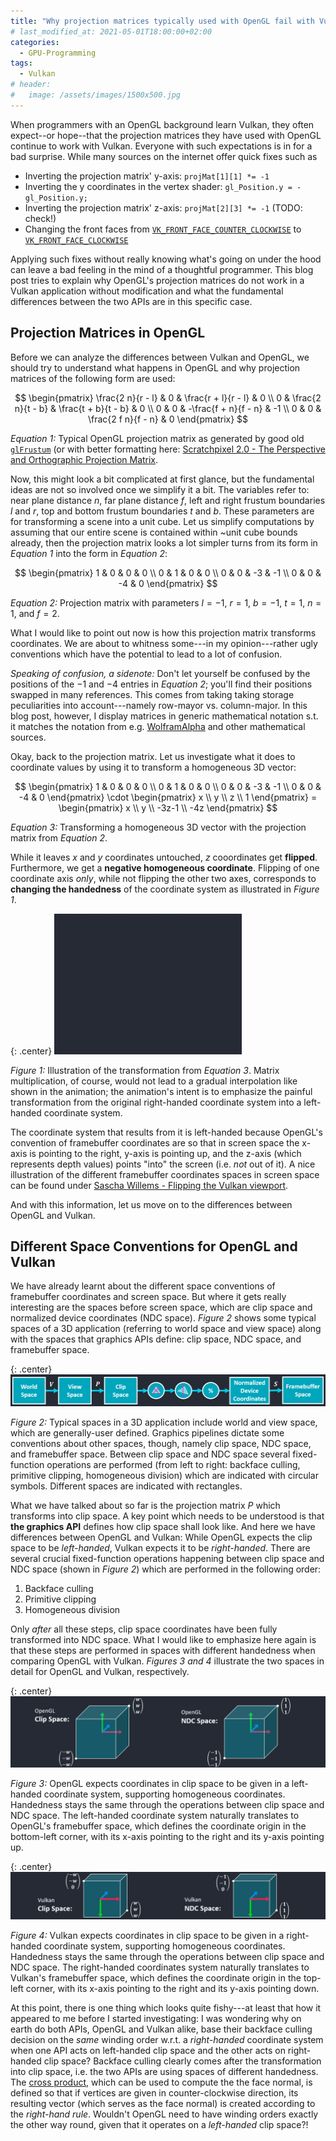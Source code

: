 ```yaml
---
title: "Why projection matrices typically used with OpenGL fail with Vulkan"
# last_modified_at: 2021-05-01T18:00:00+02:00
categories:
  - GPU-Programming
tags:
  - Vulkan
# header:
#   image: /assets/images/1500x500.jpg
---
```


When programmers with an OpenGL background learn Vulkan, they often expect--or hope--that the projection matrices they have used with OpenGL continue to work with Vulkan. Everyone with such expectations is in for a bad surprise. While many sources on the internet offer quick fixes such as

- Inverting the projection matrix' y-axis: `projMat[1][1] *= -1`
- Inverting the y coordinates in the vertex shader: `gl_Position.y = -gl_Position.y;`
- Inverting the projection matrix' z-axis: `projMat[2][3] *= -1` (TODO: check!)
- Changing the front faces from [`VK_FRONT_FACE_COUNTER_CLOCKWISE`](https://www.khronos.org/registry/vulkan/specs/1.2-extensions/man/html/VkFrontFace.html) to [`VK_FRONT_FACE_CLOCKWISE`](https://www.khronos.org/registry/vulkan/specs/1.2-extensions/man/html/VkFrontFace.html)

Applying such fixes without really knowing what's going on under the hood can leave a bad feeling in the mind of a thoughtful programmer. This blog post tries to explain why OpenGL's projection matrices do not work in a Vulkan application without modification and what the fundamental differences between the two APIs are in this specific case.

## Projection Matrices in OpenGL

Before we can analyze the differences between Vulkan and OpenGL, we should try to understand what happens in OpenGL and why projection matrices of the following form are used:

$$ \begin{pmatrix}
\frac{2 n}{r - l} & 0 & \frac{r + l}{r - l} & 0 \\
0 & \frac{2 n}{t - b} & \frac{t + b}{t - b} & 0 \\
0 & 0 & -\frac{f + n}{f - n} & -1 \\
0 & 0 & \frac{2 f n}{f - n} & 0 
\end{pmatrix} $$      

_Equation 1:_ Typical OpenGL projection matrix as generated by good old [`glFrustum`](https://www.khronos.org/registry/OpenGL-Refpages/gl2.1/xhtml/glFrustum.xml) (or with better formatting here: [Scratchpixel 2.0 - The Perspective and Orthographic Projection Matrix](https://www.scratchapixel.com/lessons/3d-basic-rendering/perspective-and-orthographic-projection-matrix/opengl-perspective-projection-matrix). 

Now, this might look a bit complicated at first glance, but the fundamental ideas are not so involved once we simplify it a bit. The variables refer to: near plane distance $n$, far plane distance $f$, left and right frustum boundaries $l$ and $r$, top and bottom frustum boundaries $t$ and $b$. These parameters are for transforming a scene into a unit cube. Let us simplify computations by assuming that our entire scene is contained within ~unit cube bounds already, then the projection matrix looks a lot simpler turns from its form in _Equation 1_ into the form in _Equation 2_:

$$ \begin{pmatrix}
1 & 0 & 0 & 0 \\
0 & 1 & 0 & 0 \\
0 & 0 & -3 & -1 \\
0 & 0 & -4 & 0 
\end{pmatrix} $$          

_Equation 2:_ Projection matrix with parameters $l = -1$, $r = 1$, $b = -1$, $t = 1$, $n = 1$, and $f = 2$.

What I would like to point out now is how this projection matrix transforms coordinates. We are about to whitness some---in my opinion---rather ugly conventions which have the potential to lead to a lot of confusion. 

_Speaking of confusion, a sidenote:_ Don't let yourself be confused by the positions of the $-1$ and $-4$ entries in _Equation 2_; you'll find their positions swapped in many references. This comes from taking taking storage peculiarities into account---namely row-mayor vs. column-major. In this blog post, however, I display matrices in generic mathematical notation s.t. it matches the notation from e.g. [WolframAlpha](https://www.wolframalpha.com/input/?i=%7B%7B1%2C+0%2C+0%2C+0%7D%2C+%7B0%2C+1%2C+0%2C+0%7D%2C+%7B0%2C+0%2C+-3%2C+-1%7D%2C+%7B0%2C+0%2C+-4%2C+0%7D%7D+.+%7B%7Bx%7D%2C+%7By%7D%2C+%7Bz%7D%2C+%7B1%7D%7D) and other mathematical sources.

Okay, back to the projection matrix. Let us investigate what it does to coordinate values by using it to transform a homogeneous 3D vector:

$$ \begin{pmatrix}
1 & 0 & 0 & 0 \\
0 & 1 & 0 & 0 \\
0 & 0 & -3 & -1 \\
0 & 0 & -4 & 0 
\end{pmatrix}            \cdot 
\begin{pmatrix}
x \\
y \\
z \\
1 \end{pmatrix}            = 
\begin{pmatrix}
x \\
y \\
-3z-1 \\
-4z  
\end{pmatrix} $$         

_Equation 3:_ Transforming a homogeneous 3D vector with the projection matrix from _Equation 2_.

While it leaves $x$ and $y$ coordinates untouched, $z$ cooordinates get **flipped**. Furthermore, we get a **negative homogeneous coordinate**. 
Flipping of one coordinate axis _only_, while not flipping the other two axes, corresponds to **changing the handedness** of the coordinate system as illustrated in _Figure 1_.

{: .center}
[![Flipping the z-axis only](/assets/images/inv-z-fade.gif)](/assets/images/inv-z-fade.gif)

_Figure 1:_ Illustration of the transformation from _Equation 3_. Matrix multiplication, of course, would not lead to a gradual interpolation like shown in the animation; the animation's intent is to emphasize the painful transformation from the original right-handed coordinate system into a left-handed coordinate system.

The coordinate system that results from it is left-handed because OpenGL's convention of framebuffer coordinates are so that in screen space the x-axis is pointing to the right, y-axis is pointing up, and the z-axis (which represents depth values) points "into" the screen (i.e. _not_ out of it). A nice illustration of the different framebuffer coordinates spaces in screen space can be found under [Sascha Willems - Flipping the Vulkan viewport](https://www.saschawillems.de/blog/2019/03/29/flipping-the-vulkan-viewport/). 

And with this information, let us move on to the differences between OpenGL and Vulkan.

## Different Space Conventions for OpenGL and Vulkan

We have already learnt about the different space conventions of framebuffer coordinates and screen space. But where it gets really interesting are the spaces before screen space, which are clip space and normalized device coordinates (NDC space). _Figure 2_ shows some typical spaces of a 3D application (referring to world space and view space) along with the spaces that graphics APIs define: clip space, NDC space, and framebuffer space.

{: .center}
[![Graphics pipeline, different spaces and operations](/assets/images/different_spaces_and_ops.png)](/assets/images/different_spaces_and_ops.png)

_Figure 2:_ Typical spaces in a 3D application include world and view space, which are generally-user defined. Graphics pipelines dictate some conventions about other spaces, though, namely clip space, NDC space, and framebuffer space. Between clip space and NDC space several fixed-function operations are performed (from left to right: backface culling, primitive clipping, homogeneous division) which are indicated with circular symbols. Different spaces are indicated with rectangles.

What we have talked about so far is the projection matrix $P$ which transforms into clip space. A key point which needs to be understood is that **the graphics API** defines how clip space shall look like. And here we have differences between OpenGL and Vulkan: While OpenGL expects the clip space to be _left-handed_, Vulkan expects it to be _right-handed_. There are several crucial fixed-function operations happening between clip space and NDC space (shown in _Figure 2_) which are performed in the following order:

1. Backface culling
2. Primitive clipping
3. Homogeneous division

Only _after_ all these steps, clip space coordinates have been fully transformed into NDC space. What I would like to emphasize here again is that these steps are performed in spaces with different handedness when comparing OpenGL with Vulkan. _Figures 3 and 4_ illustrate the two spaces in detail for OpenGL and Vulkan, respectively.

{: .center}
[![Clip Space and Normalized Device Coordinates details in OpenGL](/assets/images/clip_cube_ndc_cube_opengl.png)](/assets/images/clip_cube_ndc_cube_opengl.png)

_Figure 3:_ OpenGL expects coordinates in clip space to be given in a left-handed coordinate system, supporting homogeneous coordinates. Handedness stays the same through the operations between clip space and NDC space. The left-handed coordinate system naturally translates to OpenGL's framebuffer space, which defines the coordinate origin in the bottom-left corner, with its x-axis pointing to the right and its y-axis pointing up.

{: .center}
[![Clip Space and Normalized Device Coordinates details in Vulkan](/assets/images/clip_cube_ndc_cube_vulkan.png)](/assets/images/clip_cube_ndc_cube_vulkan.png)

_Figure 4:_ Vulkan expects coordinates in clip space to be given in a right-handed coordinate system, supporting homogeneous coordinates. Handedness stays the same through the operations between clip space and NDC space. The right-handed coordinates system naturally translates to Vulkan's framebuffer space, which defines the coordinate origin in the top-left corner, with its x-axis pointing to the right and its y-axis pointing down.

At this point, there is one thing which looks quite fishy---at least that how it appeared to me before I started investigating: I was wondering why on earth do both APIs, OpenGL and Vulkan alike, base their backface culling decision on the _same_ winding order w.r.t. a _right-handed_ coordinate system when one API acts on left-handed clip space and the other acts on right-handed clip space? Backface culling clearly comes after the transformation into clip space, i.e. the two APIs are using spaces of different handedness. The [cross product](https://en.wikipedia.org/wiki/Cross_product), which can be used to compute the the face normal, is defined so that if vertices are given in counter-clockwise direction, its resulting vector (which serves as the face normal) is created according to the _right-hand rule_. Wouldn't OpenGL need to have winding orders exactly the other way round, given that it operates on a _left-handed_ clip space?!

